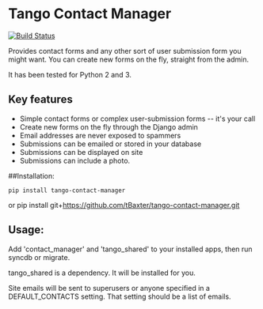 Tango Contact Manager
=====

[![Build Status](https://travis-ci.org/tBaxter/tango-contact-manager.svg?branch=master)](https://travis-ci.org/tBaxter/tango-contact-manager)

Provides contact forms and any other sort of user submission form you might want. You can create new forms on the fly, straight from the admin.

It has been tested for Python 2 and 3.

## Key features
* Simple contact forms or complex user-submission forms -- it's your call
* Create new forms on the fly through the Django admin
* Email addresses are never exposed to spammers
* Submissions can be emailed or stored in your database
* Submissions can be displayed on site
* Submissions can include a photo.

##Installation:

    pip install tango-contact-manager
or
    pip install git+https://github.com/tBaxter/tango-contact-manager.git


## Usage:
Add 'contact_manager' and 'tango_shared' to your installed apps, then run syncdb or migrate.

tango_shared is a dependency. It will be installed for you.

Site emails will be sent to superusers or anyone specified in a DEFAULT_CONTACTS setting. That setting should be a list of emails.
